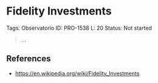 # Fidelity Investments

Tags: Observatorio
ID: PRO-1538
L: 20
Status: Not started

> …
> 

## References

- https://en.wikipedia.org/wiki/Fidelity_Investments